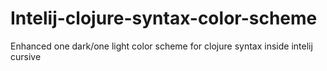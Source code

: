 # Intelij-clojure-syntax-color-scheme
Enhanced one dark/one light color scheme for clojure syntax inside intelij cursive
